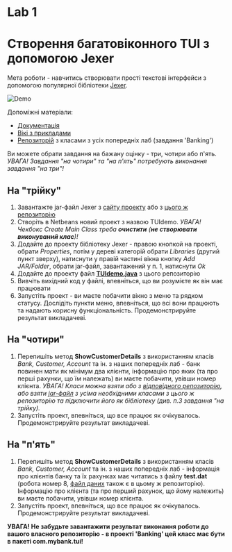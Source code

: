 ﻿# Lab 1
# Створення багатовіконного TUI з допомогою Jexer
Мета роботи - навчитись створювати прості текстові інтерфейси з допомогою популярної бібліотеки [Jexer](https://gitlab.com/klamonte/jexer).

![Demo](https://github.com/liketaurus/TUI-Labs/blob/master/Lab%201%20-TUI/TUI-Lab-1.PNG)

Допоміжні матеріали:
 - [Документація](https://jexer.sourceforge.io/apidocs/api/overview-summary.html)
 - [Вікі з прикладами](https://gitlab.com/klamonte/jexer/wikis/home)
 - [Репозиторій](https://github.com/liketaurus/OOP-JAVA) з класами з усіх попередніх лаб (завдання 'Banking')

Ви можете обрати завдання на бажану оцінку - три, чотири або п'ять. *УВАГА! Завдання "на чотири" та "на п'ять" потребують виконання завдання "на три"!*
## На "трійку"
1. Завантажте jar-файл Jexer з [cайту проекту](https://sourceforge.net/projects/jexer/files/latest/download) або з [цього ж репозиторію](https://github.com/liketaurus/TUI-Labs/blob/master/jars/jexer-0.3.0.jar)
2. Створіть в Netbeans новий проект з назвою TUIdemo. *УВАГА! Чекбокс *Create Main Class* треба **очистити** (**не створювати виконуваний клас**)!*
3. Додайте до проекту бібліотеку Jexer - правою кнопкой на проекті, обрати *Properties*, потім у дереві категорій обрати *Libraries* (другий пункт зверху), натиснути у правій частині вікна кнопку *Add JAR/Folder*, обрати jar-файл, завантажений у п. 1, натиснути *Ok*
4. Додайте до проекту файл **[TUIdemo.java](https://github.com/liketaurus/TUI-Labs/blob/master/Lab%201%20-TUI/TUIdemo.java)** з цього репозиторію
5. Вивчіть вихідний код у файлі, впевніться, що ви розумієте як він має працювати
6. Запустіть проект - ви маєте побачити вікно з меню та рядком статусу. Дослідіть пункти меню, впевніться, що всі вони працюють та надають корисну функціональність. Продемонстрируйте результат викладачеві.

## На "чотири"
1. Перепишіть метод **ShowCustomerDetails** з використанням класів *Bank, Customer, Account* та ін. з наших попередніх лаб - банк повинен мати як мінімум два клієнти, інформацію про яких (та про перші рахунки, що їм належать) ви маєте побачити, увівши номер клієнта. *УВАГА! Класи можна взяти або з [відповідного репозиторію](https://github.com/liketaurus/OOP-JAVA), або взяти [jar-файл](https://github.com/liketaurus/TUI-Labs/blob/master/jars/MyBank.jar) з усіма необхідними класами з цього ж репозиторію та підключити його як бібліотеку (див. п.3 завдання "на трійку).*
2. Запустіть проект, впевніться, що все працює як очікувалось. Продемонстрируйте результат викладачеві.

## На "п'ять"
1. Перепишіть метод **ShowCustomerDetails** з використанням класів *Bank, Customer, Account* та ін. з наших попередніх лаб - інформація про клієнтів банку та їх рахунках має читатись з файлу **test.dat** (робота номер 8, [файл даних](https://github.com/liketaurus/TUI-Labs/blob/master/data/test.dat) також є в цьому ж репозиторію). Інформацію про клієнта (та про перший рахунок, що йому належить) ви маєте побачити, увівши номер клієнта.
2. Запустіть проект, впевніться, що все працює як очікувалось. Продемонстрируйте результат викладачеві.


**УВАГА! Не забудьте завантажити результат виконання роботи до вашого власного репозиторію - в проекті 'Banking' цей класс має бути в пакеті com.mybank.tui!**

